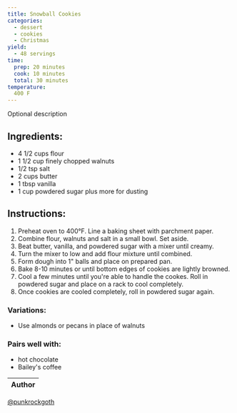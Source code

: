 ```yaml
---
title: Snowball Cookies
categories:
  - dessert
  - cookies
  - Christmas
yield:
  - 48 servings
time:  
  prep: 20 minutes
  cook: 10 minutes
  total: 30 minutes
temperature:
  400 F
---
```


Optional description 
## Ingredients:
* 4 1/2 cups flour
* 1 1/2 cup finely chopped walnuts
* 1/2 tsp salt
* 2 cups butter
* 1 tbsp vanilla
* 1 cup powdered sugar plus more for dusting
 
## Instructions:
1. Preheat oven to 400°F. Line a baking sheet with parchment paper.
2. Combine flour, walnuts and salt in a small bowl. Set aside.
3. Beat butter, vanilla, and powdered sugar with a mixer until creamy.
4. Turn the mixer to low and add flour mixture until combined.
5. Form dough into 1" balls and place on prepared pan.
6. Bake 8-10 minutes or until bottom edges of cookies are lightly browned.
7. Cool a few minutes until you're able to handle the cookes. Roll in powdered sugar and place on a rack to cool completely.
8. Once cookies are cooled completely, roll in powdered sugar again.


### Variations:
* Use almonds or pecans in place of walnuts

### Pairs well with:
* hot chocolate
* Bailey's coffee

Author |
------ |
[@punkrockgoth](https://github.com/punkrockgoth)
